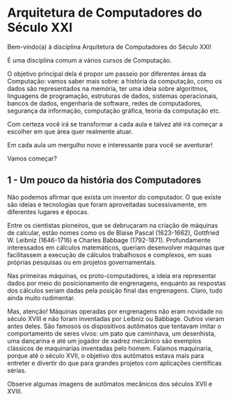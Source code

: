 # Arquitetura de Computadores do Século XXI


Bem-vindo(a) à disciplina Arquitetura de Computadores do Século XXI!

É uma disciplina comum a vários cursos de Computação. 

O objetivo principal dela é propor um passeio por diferentes áreas da Computação: vamos saber mais sobre: a história da computação, como os dados são representados na memória, ter uma ideia sobre algoritmos, linguagens de programação, estruturas de dados, sistemas operacionais, bancos de dados, engenharia de software, redes de computadores, segurança da informação, computação gráfica, teoria da computação etc. 

Com certeza você irá se transformar a cada aula e talvez até irá começar a escolher em que área quer realmente atuar.

Em cada aula um mergulho novo e interessante para você se aventurar! 

Vamos começar?


## 1 - Um pouco da história dos Computadores


Não podemos afirmar que exista um inventor do computador. O que existe são ideias e tecnologias que foram aproveitadas sucessivamente, em diferentes lugares e épocas. 

Entre os cientistas pioneiros, que se debruçaram na criação de máquinas de calcular, estão nomes como os de Blaise Pascal (1623-1662), Gottfried W. Leibniz (1646-1716) e Charles Babbage (1792-1871). Profundamente interessados em cálculos matemáticos, queriam desenvolver máquinas que facilitassem a execução de cálculos trabalhosos e complexos, em suas próprias pesquisas ou em projetos governamentais.

Nas primeiras máquinas, os proto-computadores, a ideia era representar dados por meio do posicionamento de engrenagens, enquanto as respostas dos cálculos seriam dadas pela posição final das engrenagens. Claro, tudo ainda muito rudimentar. 

Mas, atenção! Máquinas operadas por engrenagens não eram novidade no século XVIII e não foram inventadas por Leibniz ou Babbage. Outros vieram antes deles. São famosos os dispositivos autômatos que tentavam imitar o comportamento de seres vivos: um pato que caminhava, um desenhista, uma dançarina e até um jogador de xadrez mecânico são exemplos clássicos de maquinarias inventadas pelo homem. Falamos maquinaria, porque até o século XVII, o objetivo dos autômatos estava mais para entreter e divertir do que para grandes projetos com aplicações científicas sérias. 

Observe algumas imagens de autômatos mecânicos dos séculos XVII e XVIII.



















































